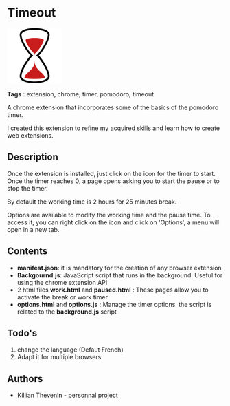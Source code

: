 # Timeout

![Icon Timeout](src/img/sablieractive.png)

**Tags** : extension, chrome, timer, pomodoro, timeout

A chrome extension that incorporates some of the basics of the pomodoro timer.

I created this extension to refine my acquired skills and learn how to create web extensions.

## Description
Once the extension is installed, just click on the icon for the timer to start. Once the timer reaches 0, a page opens asking you to start the pause or to stop the timer.

By default the working time is 2 hours for 25 minutes break.

Options are available to modify the working time and the pause time. To access it, you can right click on the icon and click on 'Options', a menu will open in a new tab.

## Contents

- **manifest.json**: it is mandatory for the creation of any browser extension
- **Backgournd.js**: JavaScript script that runs in the background. Useful for using the chrome extension API
- 2 html files **work.html** and **paused.html** : These pages allow you to activate the break or work timer
- **options.html** and **options.js** : Manage the timer options. the script is related to the **background.js** script
  
## Todo's
1. change the language (Defaut French)
2. Adapt it for multiple browsers

## Authors
- Killian Thevenin - personnal project